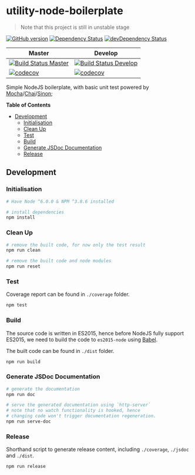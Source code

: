 # utility-node-boilerplate

> Note that this project is still in unstable stage

[![GitHub version](https://badge.fury.io/gh/unknownmoon%2Futility-node-boilerplate.svg)](https://badge.fury.io/gh/unknownmoon%2Futility-node-boilerplate)
[![Dependency Status](https://david-dm.org/unknownmoon/utility-node-boilerplate.svg)](https://david-dm.org/unknownmoon/utility-node-boilerplate)
[![devDependency Status](https://david-dm.org/unknownmoon/utility-node-boilerplate/dev-status.svg)](https://david-dm.org/unknownmoon/utility-node-boilerplate#info=devDependencies)

| Master | Develop |
| ------ | ------- |
| [![Build Status Master](https://travis-ci.org/unknownmoon/utility-node-boilerplate.svg?branch=master)](https://travis-ci.org/unknownmoon/utility-node-boilerplate) | [![Build Status Develop](https://travis-ci.org/unknownmoon/utility-node-boilerplate.svg?branch=develop)](https://travis-ci.org/unknownmoon/utility-node-boilerplate) |
| [![codecov](https://codecov.io/gh/unknownmoon/utility-node-boilerplate/branch/master/graph/badge.svg)](https://codecov.io/gh/unknownmoon/utility-node-boilerplate) | [![codecov](https://codecov.io/gh/unknownmoon/utility-node-boilerplate/branch/develop/graph/badge.svg)](https://codecov.io/gh/unknownmoon/utility-node-boilerplate) |

Simple NodeJS boilerplate, with basic unit test powered by [Mocha][mocha-link]/[Chai][chai-link]/[Sinon][sinon-link];

__Table of Contents__

<!-- MarkdownTOC -->

- [Development](#development)
    - [Initialisation](#initialisation)
    - [Clean Up](#clean-up)
    - [Test](#test)
    - [Build](#build)
    - [Generate JSDoc Documentation](#generate-jsdoc-documentation)
    - [Release](#release)

<!-- /MarkdownTOC -->

<a name="development"></a>
## Development

<a name="initialisation"></a>
### Initialisation

```bash
# Have Node ^6.0.0 & NPM ^3.8.6 installed

# install dependencies
npm install
```

<a name="clean-up"></a>
### Clean Up

```bash
# remove the built code, for now only the test result 
npm run clean

# remove the built code and node modules
npm run reset
```

<a name="test"></a>
### Test

Coverage report can be found in `./coverage` folder.

```bash
npm test
```

<a name="build"></a>
### Build

The source code is written in ES2015, hence before NodeJS fully support ES2015, we need to build the code to `es2015-node` using [Babel][babel-link].

The built code can be found in `./dist` folder. 

```bash
npm run build
```

<a name="generate-jsdoc-documentation"></a>
### Generate JSDoc Documentation

```bash
# generate the documentation
npm run doc

# serve the generated documentation using `http-server`
# note that no watch functionality is hooked, hence
# changing code won't trigger documentation regeneration.
npm run serve-doc
```

<a name="release"></a>
### Release

Shorthand script to generate release content, including `./coverage`, `./jsdoc` and `./dist`.

```bash
npm run release
```

<!-- links -->
[mocha-link]: http://mochajs.org/
[chai-link]: http://chaijs.com/ 
[sinon-link]: http://sinonjs.org/
[babel-link]: https://babeljs.io/


